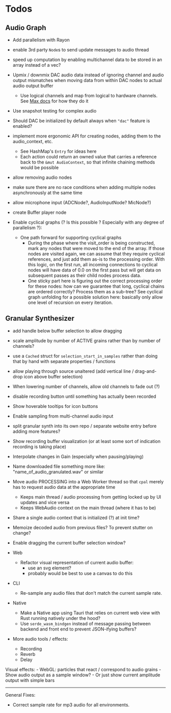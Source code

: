 # Todos

## Audio Graph

- Add parallelism with Rayon

- enable 3rd party `Node`s to send update messages to audio thread

- speed up computation by enabling multichannel data to be stored in an array instead of a vec?

- Upmix / downmix DAC audio data instead of ignoring channel and audio output mismatches when moving data from within DAC nodes to actual audio output buffer
  - Use logical channels and map from logical to hardware channels. See [Max docs](https://docs.cycling74.com/max8/tutorials/04_mspaudioio) for how they do it

- Use snapshot testing for complex audio

- Should DAC be initialized by default always when `"dac"` feature is enabled?

- implement more ergonomic API for creating nodes, adding them to the audio_context, etc.
  - See HashMap's `Entry` for ideas here
  - Each action could return an owned value that carries a reference back to the `&mut AudioContext`, so that infinite chaining methods would be possible

- allow removing audio nodes

- make sure there are no race conditions when adding multiple nodes asynchronously at the same time

- allow microphone input (ADCNode?, AudioInputNode? MicNode?)

- create Buffer player node

- Enable cyclical graphs (? Is this possible ? Especially with any degree of parallelism ?):
  - One path forward for supporting cyclical graphs
    - During the phase where the visit_order is being constructed, mark any nodes that were moved to the end of the array. If those nodes are visited again, we can assume that they require cyclical references, and just add them as-is to the processing order. With this logic, on the first run, all incoming connections to cyclical nodes will have data of 0.0 on the first pass but will get data on subsequent passes as their child nodes process data.
    - One sticky part here is figuring out the correct processing order for these nodes: how can we guarantee that long, cyclical chains are ordered correctly? Process them as a sub-tree? See cyclical graph unfolding for a possible solution here: basically only allow one level of recursion on every iteration.

## Granular Synthesizer

- add handle below buffer selection to allow dragging

- scale amplitude by number of ACTIVE grains rather than by number of channels?

- use a `Cached` struct for `selection_start_in_samples` rather than doing that by hand with separate properties / functions

- allow playing through source unaltered (add vertical line / drag-and-drop icon above buffer selection)

- When lowering number of channels, allow old channels to fade out (?)

- disable recording button until something has actually been recorded

- Show hoverable tooltips for icon buttons

- Enable sampling from multi-channel audio input

- split granular synth into its own repo / separate website entry before adding more features?

- Show recording buffer visualization (or at least some sort of indication recording is taking place)

- Interpolate changes in Gain (especially when pausing/playing)

- Name downloaded file something more like: "name_of_audio_granulated.wav" or similar

- Move audio PROCESSING into a Web Worker thread so that `cpal` merely has to request audio data at the appropriate time

  - Keeps main thread / audio processing from getting locked up by UI updates and vice versa
  - Keeps WebAudio context on the main thread (where it has to be)

- Share a single audio context that is initialized (?) at init time?
- Memoize decoded audio from previous files? To prevent stutter on change?
- Enable dragging the current buffer selection window?

- Web

  - Refactor visual representation of current audio buffer:
    - use an svg <path /> element?
    - probably would be best to use a canvas to do this

- CLI

  - Re-sample any audio files that don't match the current sample rate.

- Native

  - Make a Native app using Tauri that relies on current web view with Rust running natively under the hood?
  - Use `serde_wasm_bindgen` instead of message passing between backend and front end to prevent JSON-ifying buffers?

- More audio tools / effects:
  - Recording
  - Reverb
  - Delay

Visual effects: - WebGL: particles that react / correspond to audio grains - Show audio output as a sample window? - Or just show current amplitude output with simple bars

---

General Fixes:

- Correct sample rate for mp3 audio for all environments.
